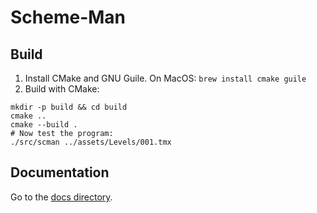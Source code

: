 
# Scheme-Man

## Build

1. Install CMake and GNU Guile. On MacOS: `brew install cmake guile`
2. Build with CMake:

```shell
mkdir -p build && cd build
cmake ..
cmake --build .
# Now test the program:
./src/scman ../assets/Levels/001.tmx
```

## Documentation

Go to the [docs directory](./docs/).
